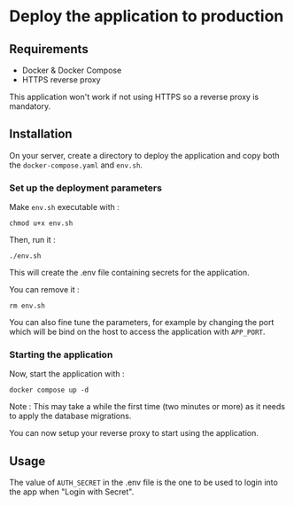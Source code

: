 # Deploy the application to production

## Requirements
- Docker & Docker Compose
- HTTPS reverse proxy

This application won't work if not using HTTPS so a reverse proxy is mandatory.

## Installation
On your server, create a directory to deploy the application and copy both the `docker-compose.yaml` and `env.sh`.

### Set up the deployment parameters
Make `env.sh` executable with :
```
chmod u+x env.sh
```

Then, run it :
```
./env.sh
```

This will create the .env file containing secrets for the application.

You can remove it :
```
rm env.sh
```

You can also fine tune the parameters, for example by changing the port which will be bind on the host to access the application with `APP_PORT`.

### Starting the application
Now, start the application with :
```
docker compose up -d
```

Note : This may take a while the first time (two minutes or more) as it needs to apply the database migrations.

You can now setup your reverse proxy to start using the application.

## Usage
The value of `AUTH_SECRET` in the .env file is the one to be used to login into the app when "Login with Secret".
